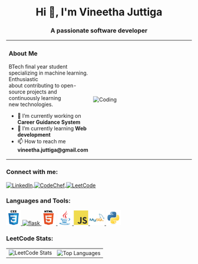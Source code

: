 <h1 align="center">Hi 👋, I'm Vineetha Juttiga</h1>
<h3 align="center">A passionate software developer</h3>

<table>
  <tr>
    <td>
      <h3>About Me</h3>
      <p>BTech final year student specializing in machine learning. Enthusiastic<br>about contributing to open-source projects and continuously learning<br>new technologies.</p>
      <ul>
        <li>🔭 I’m currently working on <strong>Career Guidance System</strong></li>
        <li>🌱 I’m currently learning <strong>Web development</strong></li>
        <li>📫 How to reach me <strong>vineetha.juttiga@gmail.com</strong></li>
      </ul>
    </td>
    <td>
      <img align="right" alt="Coding" width="320" src="https://img.freepik.com/free-vector/cute-girl-hacker-operating-laptop-cartoon-vector-icon-illustration-people-technology-isolated-flat_138676-9487.jpg?size=338&ext=jpg&ga=GA1.1.2008272138.1723593600&semt=ais_hybrid">
    </td>
  </tr>
</table>



<h3 align="left">Connect with me:</h3>
<p align="left">
  <a href="https://linkedin.com/in/vinee0606" target="blank">
    <img align="center" src="https://raw.githubusercontent.com/rahuldkjain/github-profile-readme-generator/master/src/images/icons/Social/linked-in-alt.svg" alt="LinkedIn" height="30" width="40" />
  </a>
  <a href="https://www.codechef.com/users/vineetha1214" target="blank">
    <img align="center" src="https://cdn.jsdelivr.net/npm/simple-icons@3.1.0/icons/codechef.svg" alt="CodeChef" height="30" width="40" />
  </a>
  <a href="https://leetcode.com/u/vineetha66/" target="blank">
    <img align="center" src="https://raw.githubusercontent.com/rahuldkjain/github-profile-readme-generator/master/src/images/icons/Social/leet-code.svg" alt="LeetCode" height="30" width="40" />
  </a>
</p>

<h3 align="left">Languages and Tools:</h3>
<p align="left">
  <a href="https://www.w3schools.com/css/" target="_blank" rel="noreferrer">
    <img src="https://raw.githubusercontent.com/devicons/devicon/master/icons/css3/css3-original-wordmark.svg" alt="css3" width="40" height="40"/>
  </a>
  <a href="https://flask.palletsprojects.com/" target="_blank" rel="noreferrer">
    <img src="https://www.vectorlogo.zone/logos/pocoo_flask/pocoo_flask-icon.svg" alt="flask" width="40" height="40"/>
  </a>
  <a href="https://www.w3.org/html/" target="_blank" rel="noreferrer">
    <img src="https://raw.githubusercontent.com/devicons/devicon/master/icons/html5/html5-original-wordmark.svg" alt="html5" width="40" height="40"/>
  </a>
  <a href="https://www.java.com" target="_blank" rel="noreferrer">
    <img src="https://raw.githubusercontent.com/devicons/devicon/master/icons/java/java-original.svg" alt="java" width="40" height="40"/>
  </a>
  <a href="https://developer.mozilla.org/en-US/docs/Web/JavaScript" target="_blank" rel="noreferrer">
    <img src="https://raw.githubusercontent.com/devicons/devicon/master/icons/javascript/javascript-original.svg" alt="javascript" width="40" height="40"/>
  </a>
  <a href="https://www.mysql.com/" target="_blank" rel="noreferrer">
    <img src="https://raw.githubusercontent.com/devicons/devicon/master/icons/mysql/mysql-original-wordmark.svg" alt="mysql" width="40" height="40"/>
  </a>
  <a href="https://www.python.org" target="_blank" rel="noreferrer">
    <img src="https://raw.githubusercontent.com/devicons/devicon/master/icons/python/python-original.svg" alt="python" width="40" height="40"/>
  </a>
</p>

<h3 align="left">LeetCode Stats:</h3>
<table>
  <tr>
    <td>
      <img src="https://leetcard.jacoblin.cool/vineetha66?theme=light&font=Baloo%20Chettan%202&ext=heatmap" alt="LeetCode Stats" />
    </td>
    <td>
      <img align="center" src="https://github-readme-stats.vercel.app/api/top-langs?username=vineetha66&show_icons=true&locale=en&layout=compact" alt="Top Languages" />
    </td>
  </tr>
</table>

